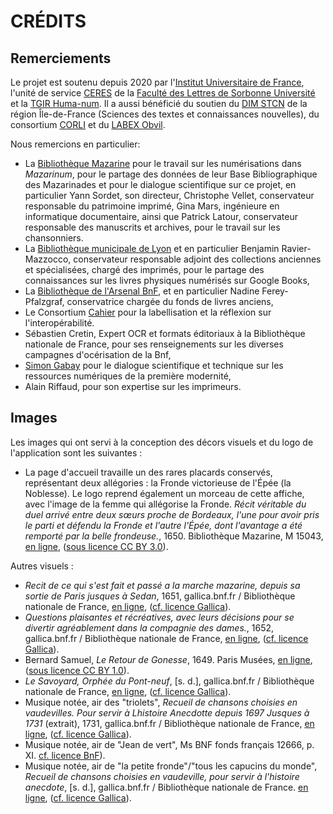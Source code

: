 # CRÉDITS

## Remerciements

Le projet est soutenu depuis 2020 par l'[Institut Universitaire de France](https://www.iufrance.fr/), l'unité de service [CERES](http://ceres-sorbonne-universite.fr/) de la [Faculté des Lettres de Sorbonne Université](https://lettres.sorbonne-universite.fr/) et la [TGIR Huma-num](https://www.huma-num.fr/).
Il a aussi bénéficié du soutien du [DIM STCN](https://www.dim-humanites-numeriques.fr/) de la région Île-de-France (Sciences des textes et connaissances nouvelles), du consortium [CORLI](https://corli.huma-num.fr/) et du [LABEX Obvil](https://obvil.sorbonne-universite.fr/).

Nous remercions en particulier:
- La [Bibliothèque Mazarine](https://www.bibliotheque-mazarine.fr/) pour le travail sur les numérisations dans *Mazarinum*, pour le partage des données de leur Base Bibliographique des Mazarinades et pour le dialogue scientifique sur ce projet, en particulier Yann Sordet, son directeur, Christophe Vellet, conservateur responsable du patrimoine imprimé, Gina Mars, ingénieure en informatique documentaire, ainsi que Patrick Latour, conservateur responsable des manuscrits et archives, pour le travail sur les chansonniers.
- La [Bibliothèque municipale de Lyon](https://www.bm-lyon.fr/) et en particulier Benjamin Ravier-Mazzocco, conservateur responsable adjoint des collections anciennes et spécialisées, chargé des imprimés, pour le partage des connaissances sur les livres physiques numérisés sur Google Books,
- La [Bibliothèque de l'Arsenal BnF](https:/www.bnf.fr/fr/arsenal/), et en particulier Nadine Ferey-Pfalzgraf, conservatrice chargée du fonds de livres anciens,
- Le Consortium [Cahier](https://cahier.hypotheses.org/) pour la labellisation et la réflexion sur l'interopérabilité.
- Sébastien Cretin, Expert OCR et formats éditoriaux à la Bibliothèque nationale de France, pour ses renseignements sur les diverses campagnes d'océrisation de la Bnf,
- [Simon Gabay](https://cv.archives-ouvertes.fr/simon-gabay) pour le dialogue scientifique et technique sur les ressources numériques de la première modernité,
- Alain Riffaud, pour son expertise sur les imprimeurs.

## Images

Les images qui ont servi à la conception des décors visuels et du logo de l'application sont les suivantes :


- La page d'accueil travaille un des rares placards conservés, représentant deux allégories : la Fronde victorieuse de l'Épée (la Noblesse). Le logo reprend également un morceau de cette affiche, avec l'image de la femme qui allégorise la Fronde. *Récit véritable du duel arrivé entre deux sœurs proche de Bordeaux, l'une pour avoir pris le parti et défendu la Fronde et l'autre l'Épée, dont l'avantage a été remporté par la belle frondeuse.*, 1650. Bibliothèque Mazarine, M 15043, [en ligne](https://mazarinum.bibliotheque-mazarine.fr/records/item/3595-recit-veritable-du-duel-arrive-entre-deux-soeurs-proche-de-bordeaux-l-une-pour-avoir-pris-le-party-deffendu-la-fronde-l-autre-l-espee-dont-l-avantage-a-este-remporte-par-la-belle-frondeuse), ([sous licence CC BY 3.0](https://creativecommons.org/licenses/by-nc-nd/3.0/fr/)).

Autres visuels :
- *Recit de ce qui s'est fait et passé a la marche mazarine, depuis sa sortie de Paris jusques à Sedan*, 1651, gallica.bnf.fr / Bibliothèque nationale de France, [en ligne](https://gallica.bnf.fr/ark:/12148/btv1b8404257s), ([cf. licence Gallica](https://gallica.bnf.fr/edit/und/conditions-dutilisation-des-contenus-de-gallica)).
- *Questions plaisantes et récréatives, avec leurs décisions pour se divertir agréablement dans la compagnie des dames.*, 1652, gallica.bnf.fr / Bibliothèque nationale de France, [en ligne](https://gallica.bnf.fr/ark:/12148/bpt6k1332884/f15.item.zoom), ([cf. licence Gallica](https://gallica.bnf.fr/edit/und/conditions-dutilisation-des-contenus-de-gallica)).
- Bernard Samuel, *Le Retour de Gonesse*, 1649. Paris Musées, [en ligne](https://www.parismuseescollections.paris.fr/fr/musee-carnavalet/oeuvres/le-retour-de-gonesse), ([sous licence CC BY 1.0](https://creativecommons.org/publicdomain/zero/1.0/)).
- *Le Savoyard, Orphée du Pont-neuf*, [s. d.], gallica.bnf.fr / Bibliothèque nationale de France, [en ligne](https://gallica.bnf.fr/ark:/12148/btv1b84340768.item), ([cf. licence Gallica](https://gallica.bnf.fr/edit/und/conditions-dutilisation-des-contenus-de-gallica)).
- Musique notée, air des "triolets", *Recueil de chansons choisies en vaudevilles. Pour servir à Lhistoire Anecdotte depuis 1697 Jusques à 1731* (extrait), 1731, gallica.bnf.fr / Bibliothèque nationale de France, [en ligne](https://gallica.bnf.fr/ark:/12148/btv1b10542312d/f52.item.r=vma%20ms%207), ([cf. licence Gallica](https://gallica.bnf.fr/edit/und/conditions-dutilisation-des-contenus-de-gallica)).
- Musique notée, air de "Jean de vert", Ms BNF fonds français 12666, p. XI. [cf. licence BnF](https://www.bnf.fr/fr/conditions-de-reutilisations-des-donnees-de-la-bnf)).
- Musique notée, air de "la petite fronde"/"tous les capucins du monde", *Recueil de chansons choisies en vaudeville, pour servir à l'histoire anecdote*, [s. d.], gallica.bnf.fr / Bibliothèque nationale de France. [en ligne](https://gallica.bnf.fr/ark:/12148/btv1b10557275w/f9.item.r=chansons%20pour%20servir%20%C3%A0%20l'histoire%20anecdotte), ([cf. licence Gallica](https://gallica.bnf.fr/edit/und/conditions-dutilisation-des-contenus-de-gallica)).


